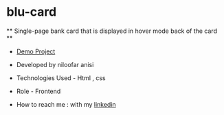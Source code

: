 # blu-card


** Single-page bank card that is displayed in hover mode  back of the card **

- [Demo Project](https://niloofar-anisi.github.io/blu-card/)

- Developed by niloofar anisi 

- Technologies Used - Html , css

- Role - Frontend

- How to reach me : with my  [linkedin](https://www.linkedin.com/in/niloofar-anisi-9879a624a/)
